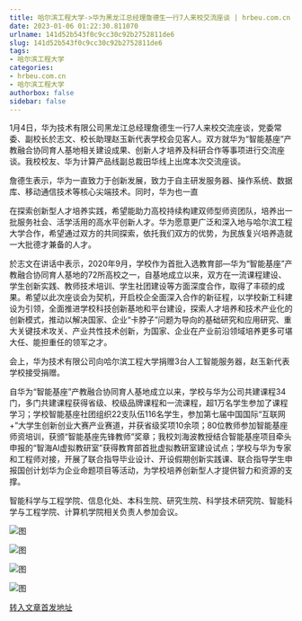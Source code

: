 ```yaml
---
title: 哈尔滨工程大学->华为黑龙江总经理詹德生一行7人来校交流座谈 | hrbeu.com.cn
date: 2023-01-06 01:22:30.811070
urlname: 141d52b543f0c9cc30c92b2752811de6
slug: 141d52b543f0c9cc30c92b2752811de6
tags: 
- 哈尔滨工程大学
categories:
- hrbeu.com.cn
- 哈尔滨工程大学
authorbox: false
sidebar: false
---
```

1月4日，华为技术有限公司黑龙江总经理詹德生一行7人来校交流座谈，党委常委、副校长於志文、校长助理赵玉新代表学校会见客人。双方就华为“智能基座”产教融合协同育人基地相关建设成果、创新人才培养及科研合作等事项进行交流座谈。我校校友、华为计算产品线副总裁田华线上出席本次交流座谈。

詹德生表示，华为一直致力于创新发展，致力于自主研发服务器、操作系统、数据库、移动通信技术等核心尖端技术。同时，华为也一直
<!--more-->
在探索创新型人才培养实践，希望能助力高校持续构建双师型师资团队，培养出一批服务社会、活学活用的高水平创新人才。华为愿意更广泛和深入地与哈尔滨工程大学合作，希望通过双方的共同探索，依托我们双方的优势，为民族复兴培养造就一大批德才兼备的人才。

於志文在讲话中表示，2020年9月，学校作为首批入选教育部—华为“智能基座”产教融合协同育人基地的72所高校之一，自基地成立以来，双方在一流课程建设、学生创新实践、教师技术培训、学生社团建设等方面深度合作，取得了丰硕的成果。希望以此次座谈会为契机，开启校企全面深入合作的新征程，以学校新工科建设为引领，全面推进学校科技创新基地和平台建设，探索人才培养和技术产业化的创新模式，推动以解决国家、企业“卡脖子”问题为导向的基础研究和应用研究、重大关键技术攻关、产业共性技术创新，为国家、企业在产业前沿领域培养更多可堪大任、能担重任的领军之才。

会上，华为技术有限公司向哈尔滨工程大学捐赠3台人工智能服务器，赵玉新代表学校接受捐赠。

自华为“智能基座”产教融合协同育人基地成立以来，学校与华为公司共建课程34门，多门共建课程获得省级、校级品牌课程和一流课程，超1万名学生参加了课程学习；学校智能基座社团组织22支队伍116名学生，参加第七届中国国际“互联网+”大学生创新创业大赛产业赛道，并获省级奖项10余项；80位教师参加智能基座师资培训，获颁“智能基座先锋教师”奖章；我校刘海波教授结合智能基座项目牵头申报的“智海AI虚拟教研室”获得教育部首批虚拟教研室建设试点；学校与华为专家和工程师对接，开展了联合指导毕业设计、开设假期创新实践课、联合指导学生申报国创计划华为企业命题项目等活动，为学校培养创新型人才提供智力和资源的支撑。

智能科学与工程学院、信息化处、本科生院、研究生院、科学技术研究院、智能科学与工程学院、计算机学院相关负责人参加会议。

![图](http://gongxue.cn/__local/D/B1/D2/B647A2191007578CEC4F8352A3F_E18C675C_37F9DC.png)

![图](http://gongxue.cn/__local/C/4C/51/AE5D30B054F93CA1EADEAC7A1E2_3BEE8B77_3253B.jpg)

![图](http://gongxue.cn/__local/4/AA/75/2A32ACF65816B05C374D09E8283_47D5EDD4_1C3FC.jpg)

![图](http://gongxue.cn/__local/F/8D/9C/9AE0CEEA34FEDB482489FAD5194_6BA94431_4C1D8.jpg)

[转入文章首发地址](http://gongxue.cn/info/1141/74032.htm)